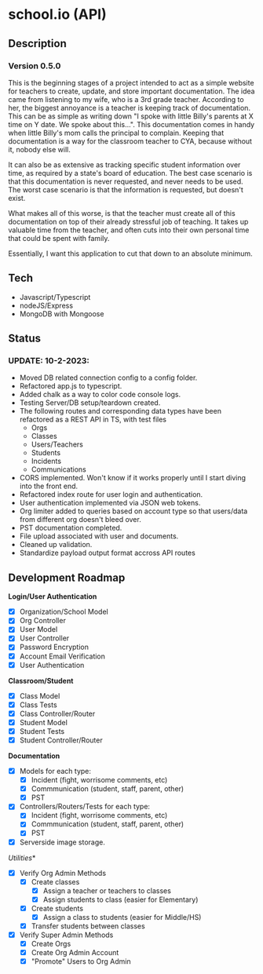 # school.io (API)

## Description

### Version 0.5.0

This is the beginning stages of a project intended to act as a simple website
for teachers to create, update, and store important documentation. The idea came
from listening to my wife, who is a 3rd grade teacher. According to her, the
biggest annoyance is a teacher is keeping track of documentation. This can be as
simple as writing down "I spoke with little Billy's parents at X time on Y date.
We spoke about this...". This documentation comes in handy when little Billy's
mom calls the principal to complain. Keeping that documentation is a way for the
classroom teacher to CYA, because without it, nobody else will.

It can also be as extensive as tracking specific student information over time,
as required by a state's board of education. The best case scenario is that this
documentation is never requested, and never needs to be used. The worst case
scenario is that the information is requested, but doesn't exist.

What makes all of this worse, is that the teacher must create all of this
documentation on top of their already stressful job of teaching. It takes up
valuable time from the teacher, and often cuts into their own personal time that
could be spent with family.

Essentially, I want this application to cut that down to an absolute minimum.

## Tech

- Javascript/Typescript
- nodeJS/Express
- MongoDB with Mongoose

## Status

### **UPDATE: 10-2-2023:**

- Moved DB related connection config to a config folder.
- Refactored app.js to typescript.
- Added chalk as a way to color code console logs.
- Testing Server/DB setup/teardown created.
- The following routes and corresponding data types have been refactored as a
  REST API in TS, with test files
  - Orgs
  - Classes
  - Users/Teachers
  - Students
  - Incidents
  - Communications
- CORS implemented. Won't know if it works properly until I start diving into
  the front end.
- Refactored index route for user login and authentication.
- User authentication implemented via JSON web tokens.
- Org limiter added to queries based on account type so that users/data from
  different org doesn't bleed over.
- PST documentation completed.
- File upload associated with user and documents.
- Cleaned up validation.
- Standardize payload output format accross API routes


## Development Roadmap

**Login/User Authentication**
- [x] Organization/School Model
- [x] Org Controller
- [x] User Model
- [x] User Controller
- [x] Password Encryption
- [x] Account Email Verification
- [x] User Authentication

**Classroom/Student**
- [x] Class Model
- [x] Class Tests
- [x] Class Controller/Router
- [x] Student Model
- [x] Student Tests
- [x] Student Controller/Router

**Documentation**
- [x] Models for each type:
  - [x] Incident (fight, worrisome comments, etc)
  - [x] Commmunication (student, staff, parent, other)
  - [x] PST
- [x] Controllers/Routers/Tests for each type:
  - [x] Incident (fight, worrisome comments, etc)
  - [x] Commmunication (student, staff, parent, other)
  - [x] PST
- [x] Serverside image storage.

*Utilities**
- [x] Verify Org Admin Methods
  - [x] Create classes
    - [x] Assign a teacher or teachers to classes
    - [x] Assign students to class (easier for Elementary)
  - [x] Create students
    - [x] Assign a class to students (easier for Middle/HS)
  - [x] Transfer students between classes
- [x] Verify Super Admin Methods
  - [x] Create Orgs
  - [x] Create Org Admin Account
  - [x] "Promote" Users to Org Admin
